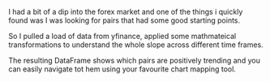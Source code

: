 I had a bit of a dip into the forex market and one of the things i quickly found was I was looking for pairs that had some good starting points.

So I pulled a load of data from yfinance, applied some mathmateical transformations to understand the whole slope across different time frames.

The resulting DataFrame shows which pairs are positively trending and you can easily navigate tot hem using your favourite chart mapping tool.
